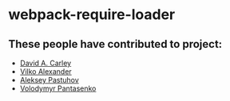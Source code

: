 # webpack-require-loader
## These people have contributed to project:
- [David A. Carley](https://github.com/dacarley)
- [Vilko Alexander](https://github.com/vilkoalexander)
- [Aleksey Pastuhov](https://github.com/aleksey-pastuhov)
- [Volodymyr Pantasenko](https://github.com/vpantasenko)
